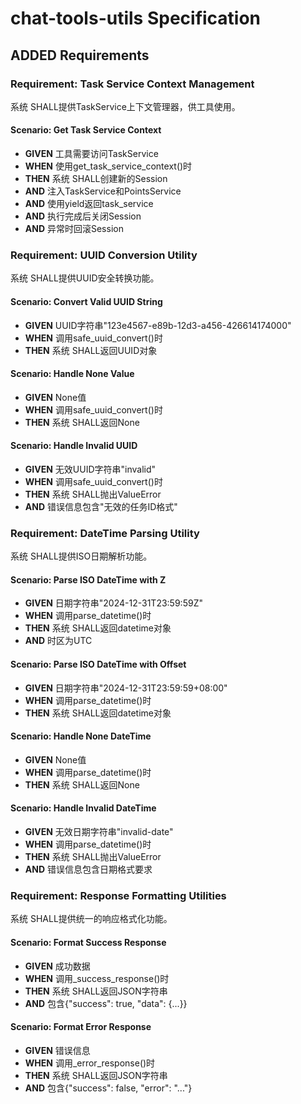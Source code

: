 # chat-tools-utils Specification

## ADDED Requirements

### Requirement: Task Service Context Management
系统 SHALL提供TaskService上下文管理器，供工具使用。

#### Scenario: Get Task Service Context
- **GIVEN** 工具需要访问TaskService
- **WHEN** 使用get_task_service_context()时
- **THEN** 系统 SHALL创建新的Session
- **AND** 注入TaskService和PointsService
- **AND** 使用yield返回task_service
- **AND** 执行完成后关闭Session
- **AND** 异常时回滚Session

### Requirement: UUID Conversion Utility
系统 SHALL提供UUID安全转换功能。

#### Scenario: Convert Valid UUID String
- **GIVEN** UUID字符串"123e4567-e89b-12d3-a456-426614174000"
- **WHEN** 调用safe_uuid_convert()时
- **THEN** 系统 SHALL返回UUID对象

#### Scenario: Handle None Value
- **GIVEN** None值
- **WHEN** 调用safe_uuid_convert()时
- **THEN** 系统 SHALL返回None

#### Scenario: Handle Invalid UUID
- **GIVEN** 无效UUID字符串"invalid"
- **WHEN** 调用safe_uuid_convert()时
- **THEN** 系统 SHALL抛出ValueError
- **AND** 错误信息包含"无效的任务ID格式"

### Requirement: DateTime Parsing Utility
系统 SHALL提供ISO日期解析功能。

#### Scenario: Parse ISO DateTime with Z
- **GIVEN** 日期字符串"2024-12-31T23:59:59Z"
- **WHEN** 调用parse_datetime()时
- **THEN** 系统 SHALL返回datetime对象
- **AND** 时区为UTC

#### Scenario: Parse ISO DateTime with Offset
- **GIVEN** 日期字符串"2024-12-31T23:59:59+08:00"
- **WHEN** 调用parse_datetime()时
- **THEN** 系统 SHALL返回datetime对象

#### Scenario: Handle None DateTime
- **GIVEN** None值
- **WHEN** 调用parse_datetime()时
- **THEN** 系统 SHALL返回None

#### Scenario: Handle Invalid DateTime
- **GIVEN** 无效日期字符串"invalid-date"
- **WHEN** 调用parse_datetime()时
- **THEN** 系统 SHALL抛出ValueError
- **AND** 错误信息包含日期格式要求

### Requirement: Response Formatting Utilities
系统 SHALL提供统一的响应格式化功能。

#### Scenario: Format Success Response
- **GIVEN** 成功数据
- **WHEN** 调用_success_response()时
- **THEN** 系统 SHALL返回JSON字符串
- **AND** 包含{"success": true, "data": {...}}

#### Scenario: Format Error Response
- **GIVEN** 错误信息
- **WHEN** 调用_error_response()时
- **THEN** 系统 SHALL返回JSON字符串
- **AND** 包含{"success": false, "error": "..."}

